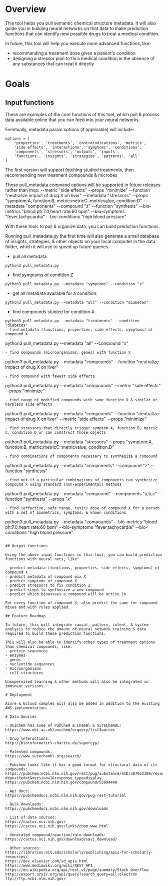 # Overview

This tool helps you pull semantic chemical structure metadata.
It will also guide you in building neural networks on that data to make prediction functions that can identify new possible drugs to treat a medical condition.

In future, this tool will help you execute more advanced functions, like:
- recommending a treatment dose given a patient's condition
- designing a stressor plan to fix a medical condition in the absence of any substances that can treat it directly

# Goals

## Input functions 

These are examples of the core functions of this tool, which pull & process data available online that you can feed into your neural networks.

Eventually, metadata param options (if applicable) will include: 
```
options = [
	'properties', 'treatments', 'contraindications', 'metrics',
	'side effects', 'interactions', 'symptoms', 'conditions', 
	'components', 'stressors', 'outputs', 'inputs',
	'functions', 'insights', 'strategies', 'patterns', 'all'
]
```

The first version will support fetching studied treatments, then recommending new treatment compounds & microbes

These pull_metadata command options will be supported in future releases rather than mvp:
	--metric "side effects" --props "minimize"
	--function "neutralize impact of drug X on liver"
	--metadata "stressors" --props "symptom:A, function:B, metric:metricC::metricvalue, condition:D"
	--metadata "components" --compound "z" --function "synthesis"
	--bio-metrics "blood ph:7.0,heart rate:60 bpm" --bio-symptoms "fever,tachycardia" --bio-conditions "high blood pressure"

With these tools to pull & organize data, you can build prediction functions.

Running pull_metadata.py the first time will also generate a small database of insights, strategies, & other objects on your local computer in the data folder, which it will use to speed up future queries.
- pull all metadata:
```
python3 pull_metadata.py
```

- find symptoms of condition Z
```
python3 pull_metadata.py --metadata "symptoms" --condition "z"
```
- get all metadata available for a condition:
```
python3 pull_metadata.py --metadata "all" --condition "diabetes"
```
- find compounds studied for condition A
```
python3 pull_metadata.py --metadata "treatments" --condition "diabetes"
- find metadata (functions, properties, side effects, symptoms) of compound X
```
python3 pull_metadata.py --metadata "all" --compound "x"
```
- find compounds (microorganisms, genes) with function X
```
python3 pull_metadata.py --metadata "compounds" --function "neutralize impact of drug X on liver"
```
- find compound with fewest side effects
```
python3 pull_metadata.py --metadata "compounds" --metric "side effects" --props "minimize"
```
- find range of modified compounds with same function X & similar or harmless side effects
```
python3 pull_metadata.py --metadata "compounds" --function "neutralize impact of drug X on liver" --metric "side effects" --props "minimize"
```
- find stressors that directly trigger symptom A, function B, metric C, condition D or can construct those objects
```
python3 pull_metadata.py --metadata "stressors" --props "symptom:A, function:B, metric:metricC::metricvalue, condition:D"
```
- find combinations of components necessary to synthesize a compound
```
python3 pull_metadata.py --metadata "components" --compound "z" --function "synthesis"
```
- find out if a particular combinations of components can synthesize compound x using standard (non-experimental) methods
```
python3 pull_metadata.py --metadata "compound" --components "a,b,c" --function "synthesis" --props "x"
```
- find (effective, safe range, toxic) dose of compound X for a person with a set of biometrics, symptoms, & known conditions
```
python3 pull_metadata.py --metadata "compounds" --bio-metrics "blood ph:7.0,heart rate:60 bpm" --bio-symptoms "fever,tachycardia" --bio-conditions "high blood pressure"
```

## Output functions

Using the above input functions in this tool, you can build prediction functions with neural nets, like:

- predict metadata (functions, properties, side effects, symptoms) of compound X
- predict metadata of compound mix X
- predict symptoms of compound X
- predict stressors to fix condition Z
- predict steps to synthesize a new compound
- predict which bioassays a compound will be active in

For every function of compound X, also predict the same for compound mixes and with rules applied.

## Feature Roadmap

In future, this will integrate causal, pattern, intent, & system analysis to reduce the amount of neural network training & data required to build these prediction functions.

This will also be able to identify other types of treatment options than chemical compounds, like:
- protein sequences
- enzymes
- genes
- nucleotide sequences
- microorganisms
- cell structures

Unsupervised learning & other methods will also be integrated in imminent versions.

# Deployment

Azure & Gcloud samples will also be added in addition to the existing AWS implementation.

# Data Sources

- UniChem has some of PubChem & ChemBl & SureChemBL:
https://www.ebi.ac.uk/unichem/ucquery/listSources

- Drug interactions:
http://bioinformatics.charite.de/supercyp/

- Patented compounds:
https://www.surechembl.org/search/

- Pubchem looks like it has a good format for structural data of its compounds:
https://pubchem.ncbi.nlm.nih.gov/rest/pug/substance/SID/387022308/record/JSON/?deposited=t&version=1&response_type=display
https://pubchem.ncbi.nlm.nih.gov/compound/53994448

- Api docs:
https://pubchemdocs.ncbi.nlm.nih.gov/pug-rest-tutorial

- Bulk downloads:
https://pubchemdocs.ncbi.nlm.nih.gov/downloads

- List of data sources:
https://cactus.nci.nih.gov/
https://cactus.nci.nih.gov/links/chem_www.html

- Generated compound/reaction/rule downloads:
https://cactus.nci.nih.gov/download/savi_download/

- Other sources:
https://libraries.mit.edu/scholarly/publishing/apis-for-scholarly-resources/
https://dev.elsevier.com/sd_apis.html
https://www.mediawiki.org/wiki/REST_API
https://en.wikipedia.org/api/rest_v1/page/summary/Stack_Overflow
http://export.arxiv.org/api/query?search_query=all:electron
ftp://ftp.ncbi.nlm.nih.gov/